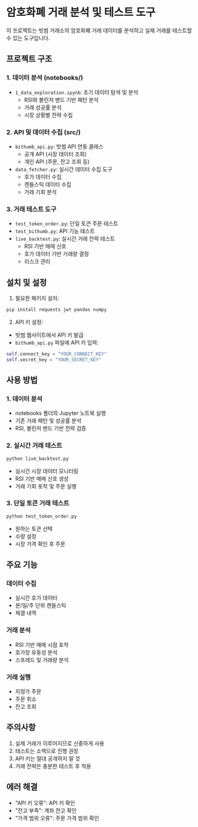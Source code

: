 # 암호화폐 거래 분석 및 테스트 도구

이 프로젝트는 빗썸 거래소의 암호화폐 거래 데이터를 분석하고 실제 거래를 테스트할 수 있는 도구입니다.

## 프로젝트 구조

### 1. 데이터 분석 (notebooks/)
- `1_data_exploration.ipynb`: 초기 데이터 탐색 및 분석
  - RSI와 볼린저 밴드 기반 패턴 분석
  - 거래 성공률 분석
  - 시장 상황별 전략 수립

### 2. API 및 데이터 수집 (src/)
- `bithumb_api.py`: 빗썸 API 연동 클래스
  - 공개 API (시장 데이터 조회)
  - 개인 API (주문, 잔고 조회 등)
- `data_fetcher.py`: 실시간 데이터 수집 도구
  - 호가 데이터 수집
  - 캔들스틱 데이터 수집
  - 거래 기회 분석

### 3. 거래 테스트 도구
- `test_token_order.py`: 단일 토큰 주문 테스트
- `test_bithumb.py`: API 기능 테스트
- `live_backtest.py`: 실시간 거래 전략 테스트
  - RSI 기반 매매 신호
  - 호가 데이터 기반 거래량 결정
  - 리스크 관리

## 설치 및 설정

1. 필요한 패키지 설치:
```bash
pip install requests jwt pandas numpy
```

2. API 키 설정:
- 빗썸 웹사이트에서 API 키 발급
- `bithumb_api.py` 파일에 API 키 입력:
```python
self.connect_key = "YOUR_CONNECT_KEY"
self.secret_key = "YOUR_SECRET_KEY"
```

## 사용 방법

### 1. 데이터 분석
- notebooks 폴더의 Jupyter 노트북 실행
- 기존 거래 패턴 및 성공률 분석
- RSI, 볼린저 밴드 기반 전략 검증

### 2. 실시간 거래 테스트
```bash
python live_backtest.py
```
- 실시간 시장 데이터 모니터링
- RSI 기반 매매 신호 생성
- 거래 기회 포착 및 주문 실행

### 3. 단일 토큰 거래 테스트
```bash
python test_token_order.py
```
- 원하는 토큰 선택
- 수량 설정
- 시장 가격 확인 후 주문

## 주요 기능

### 데이터 수집
- 실시간 호가 데이터
- 분/일/주 단위 캔들스틱
- 체결 내역

### 거래 분석
- RSI 기반 매매 시점 포착
- 호가창 유동성 분석
- 스프레드 및 거래량 분석

### 거래 실행
- 지정가 주문
- 주문 취소
- 잔고 조회

## 주의사항
1. 실제 거래가 이루어지므로 신중하게 사용
2. 테스트는 소액으로 진행 권장
3. API 키는 절대 공개하지 말 것
4. 거래 전략은 충분한 테스트 후 적용

## 에러 해결
- "API 키 오류": API 키 확인
- "잔고 부족": 계좌 잔고 확인
- "가격 범위 오류": 주문 가격 범위 확인